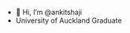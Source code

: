 - 👋 Hi, I’m @ankitshaji
- University of Auckland Graduate

<!---
ankitshaji/ankitshaji is a ✨ special ✨ repository because its `README.md` (this file) appears on your GitHub profile.
You can click the Preview link to take a look at your changes.
--->
